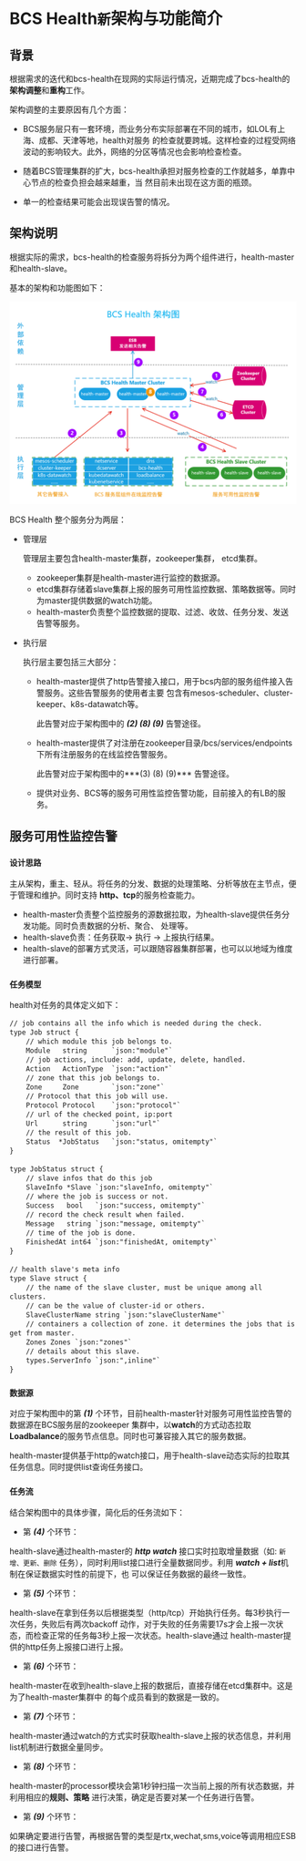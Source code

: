 # BCS Health` 新 `架构与功能简介

## 背景
根据需求的迭代和bcs-health在现网的实际运行情况，近期完成了bcs-health的**架构调整**和**重构**工作。

架构调整的主要原因有几个方面：
* BCS服务层只有一套环境，而业务分布实际部署在不同的城市，如LOL有上海、成都、天津等地，health对服务
的检查就要跨城。这样检查的过程受网络波动的影响较大。此外，网络的分区等情况也会影响检查检查。

* 随着BCS管理集群的扩大，bcs-health承担对服务检查的工作就越多，单靠中心节点的检查负担会越来越重，当
然目前未出现在这方面的瓶颈。

* 单一的检查结果可能会出现误告警的情况。

## 架构说明

根据实际的需求，bcs-health的检查服务将拆分为两个组件进行，health-master和health-slave。

基本的架构和功能图如下：

![health architecture](img/architecture.png)

BCS Health 整个服务分为两层：
* 管理层

    管理层主要包含health-master集群，zookeeper集群， etcd集群。
    * zookeeper集群是health-master进行监控的数据源。
    * etcd集群存储着slave集群上报的服务可用性监控数据、策略数据等。同时为master提供数据的watch功能。
    * health-master负责整个监控数据的提取、过滤、收敛、任务分发、发送告警等服务。
    
* 执行层

    执行层主要包括三大部分：
    * health-master提供了http告警接入接口，用于bcs内部的服务组件接入告警服务。这些告警服务的使用者主要
    包含有mesos-scheduler、cluster-keeper、k8s-datawatch等。
    
      此告警对应于架构图中的 ***(2) (8) (9)*** 告警途径。
      
    * health-master提供了对注册在zookeeper目录/bcs/services/endpoints下所有注册服务的在线监控告警服务。
    
      此告警对应于架构图中的***(3) (8) (9)*** 告警途径。
      
    * 提供对业务、BCS等的服务可用性监控告警功能，目前接入的有LB的服务。
    
## 服务可用性监控告警

### `设计思路`
主从架构，重主、轻从。将任务的分发、数据的处理策略、分析等放在主节点，便于管理和维护。同时支持
**http、tcp**的服务检查能力。

* health-master负责整个监控服务的源数据拉取，为health-slave提供任务分发功能。同时负责数据的分析、聚合、
处理等。
* health-slave负责：任务获取-> 执行 -> 上报执行结果。
* health-slave的部署方式灵活，可以跟随容器集群部署，也可以以地域为维度进行部署。

### `任务模型`
health对任务的具体定义如下：
```golang
// job contains all the info which is needed during the check.
type Job struct {
	// which module this job belongs to.
	Module   string      `json:"module"`
	// job actions, include: add, update, delete, handled.
	Action   ActionType  `json:"action"`
	// zone that this job belongs to.
	Zone     Zone        `json:"zone"`
	// Protocol that this job will use.
	Protocol Protocol    `json:"protocol"`
	// url of the checked point, ip:port
	Url      string      `json:"url"`
	// the result of this job.
	Status  *JobStatus   `json:"status, omitempty"`
}

type JobStatus struct {
	// slave infos that do this job
	SlaveInfo *Slave `json:"slaveInfo, omitempty"`
	// where the job is success or not.
	Success   bool   `json:"success, omitempty"`
	// record the check result when failed.
	Message   string `json:"message, omitempty"`
	// time of the job is done.
	FinishedAt int64 `json:"finishedAt, omitempty"`
}

// health slave's meta info
type Slave struct {
	// the name of the slave cluster, must be unique among all clusters.
	// can be the value of cluster-id or others.
	SlaveClusterName string `json:"slaveClusterName"`
	// containers a collection of zone. it determines the jobs that is get from master.
	Zones Zones `json:"zones"`
	// details about this slave.
	types.ServerInfo `json:",inline"`
}

```

### `数据源`
对应于架构图中的第 ***(1)*** 个环节，目前health-master针对服务可用性监控告警的数据源在BCS服务层的zookeeper
集群中，以**watch**的方式动态拉取**Loadbalance**的服务节点信息。同时也可兼容接入其它的服务数据。

health-master提供基于http的watch接口，用于health-slave动态实际的拉取其任务信息。同时提供list查询任务接口。
### `任务流`
结合架构图中的具体步骤，简化后的任务流如下：
* 第 ***(4)*** 个环节：

 health-slave通过health-master的 ***http watch*** 接口实时拉取增量数据（如: `新增、更新、删除`
任务），同时利用list接口进行全量数据同步。利用 ***watch + list***机制在保证数据实时性的前提下，也
可以保证任务数据的最终一致性。  

* 第 ***(5)*** 个环节：

 health-slave在拿到任务以后根据类型（http/tcp）开始执行任务。每3秒执行一次任务，失败后有两次backoff
动作，对于失败的任务需要17s才会上报一次状态，而检查正常的任务每3秒上报一次状态。health-slave通过
health-master提供的http任务上报接口进行上报。

* 第 ***(6)*** 个环节：

 health-master在收到health-slave上报的数据后，直接存储在etcd集群中。这是为了health-master集群中
的每个成员看到的数据是一致的。

* 第 ***(7)*** 个环节：

 health-master通过watch的方式实时获取health-slave上报的状态信息，并利用list机制进行数据全量同步。

* 第 ***(8)*** 个环节：

 health-master的processor模块会第1秒钟扫描一次当前上报的所有状态数据，并利用相应的**规则、策略**
进行决策，确定是否要对某一个任务进行告警。

* 第 ***(9)*** 个环节：

 如果确定要进行告警，再根据告警的类型是rtx,wechat,sms,voice等调用相应ESB的接口进行告警。

